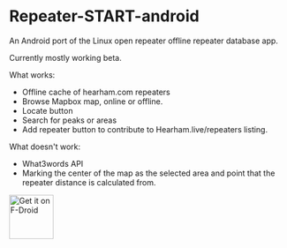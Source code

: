 # Repeater-START-android
An Android port of the Linux open repeater offline repeater database app.

Currently mostly working beta.

What works:
* Offline cache of hearham.com repeaters
* Browse Mapbox map, online or offline.
* Locate button
* Search for peaks or areas
* Add repeater button to contribute to Hearham.live/repeaters listing.

What doesn't work:
* What3words API
* Marking the center of the map as the selected area and point that the repeater distance is calculated from.

[<img src="https://fdroid.gitlab.io/artwork/badge/get-it-on.png"
     alt="Get it on F-Droid"
     height="80">](https://f-droid.org/packages/com.hearham.repeaterstart/)
